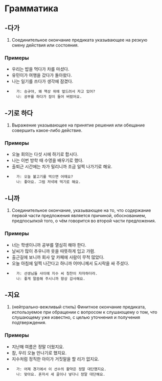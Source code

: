 
# Грамматика

## -다가

1. Соединительное окончание предиката	указывающее на резкую смену действия или состояния.

### Примеры

- 우리는 밥을 먹다가 차를 마셨다.
- 유민이가 여행을 갔다가 돌아왔다.
- 나는 일기를 쓰다가 생각에 잠겼다.
- 
        가: 승규야, 왜 책상 위에 엎드려서 자고 있어?
        나: 공부를 하다가 잠이 들어 버렸어요.

## -기로 하다

1. Выражение	указывающее на принятие решения или обещание совершить какое-либо действие.

### Примеры

- 오늘 회의는 다섯 시에 하기로 합시다.
- 나는 이번 방학 때 수영을 배우기로 했다.
- 출퇴근 시간에는 차가 밀리니까 조금 일찍 나가기로 해요.
- 
        가: 오늘 불고기를 먹으면 어때요?
        나: 좋아요. 그럼 저녁에 먹기로 해요.

## -니까

1. Соединительное окончание, указывающее на то, что содержание первой части предложения является причиной, обоснованием, предпосылкой того, о чём говорится во второй части предложения.

### Примеры

- 너는 학생이니까 공부를 열심히 해야 한다.
- 날씨가 많이 추우니까 옷을 따뜻하게 입고 가렴.
- 출근길에 보니까 회사 앞 카페에 사람이 무척 많았다.
- 오늘 아침에 일찍 나간다고 하니까 어머니께서 도시락을 싸 주셨다.
- 
        가: 선생님들 사이에 지수 씨 칭찬이 자자하더라.
        나: 좋게 말씀해 주시니까 항상 감사해요.
    
## -지요

1. (нейтрально-вежливый стиль) Финитное окончание предиката, используемое при обращении с вопросом к слушающему о том, что слушающему уже известно, с целью уточнения и получения подтверждения.

### Примеры

- 지난해 여름은 정말 더웠지요.
- 참, 우리 오늘 만나기로 했지요.
- 지수처럼 정직한 아이가 거짓말을 할 리가 없지요.
- 
        가: 어제 경기에서 이 선수의 활약은 정말 대단했지요.
        나: 맞아요. 혼자서 세 골이나 넣다니 정말 대단해요.



